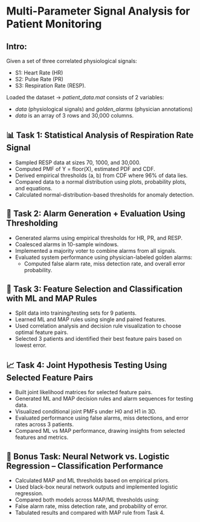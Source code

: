 # Multi-Parameter Signal Analysis for Patient Monitoring

## Intro:  
Given a set of three correlated physiological signals:
- S1: Heart Rate (HR)
- S2: Pulse Rate (PR)
- S3: Respiration Rate (RESP).
  
Loaded the dataset -> _patient_data.mat_ consists of 2 variables:
- _data_ (physiological signals) and _golden_alarms_ (physician annotations)
- _data_ is an array of 3 rows and 30,000 columns.

## 📊 Task 1: Statistical Analysis of Respiration Rate Signal
 - Sampled RESP data at sizes 70, 1000, and 30,000.
 - Computed PMF of Y = floor(X), estimated PDF and CDF.
 - Derived empirical thresholds (a, b) from CDF where 96% of data lies.
 - Compared data to a normal distribution using plots, probability plots, and equations.
 - Calculated normal-distribution-based thresholds for anomaly detection.
   
## 🚨 Task 2: Alarm Generation + Evaluation Using Thresholding
 - Generated alarms using empirical thresholds for HR, PR, and RESP.
 - Coalesced alarms in 10-sample windows.
 - Implemented a majority voter to combine alarms from all signals.
 - Evaluated system performance using physician-labeled golden alarms:
   - Computed false alarm rate, miss detection rate, and overall error probability.
     
## 🧠 Task 3: Feature Selection and Classification with ML and MAP Rules
- Split data into training/testing sets for 9 patients.
- Learned ML and MAP rules using single and paired features.
- Used correlation analysis and decision rule visualization to choose optimal feature pairs.
- Selected 3 patients and identified their best feature pairs based on lowest error.
  
## 📈 Task 4: Joint Hypothesis Testing Using Selected Feature Pairs 
- Built joint likelihood matrices for selected feature pairs.
- Generated ML and MAP decision rules and alarm sequences for testing data.
- Visualized conditional joint PMFs under H0 and H1 in 3D.
- Evaluated performance using false alarms, miss detections, and error rates across 3 patients.
- Compared ML vs MAP performance, drawing insights from selected features and metrics.

## 🤖 Bonus Task: Neural Network vs. Logistic Regression – Classification Performance
- Calculated MAP and ML thresholds based on empirical priors.
- Used black-box neural network outputs and implemented logistic regression.
- Compared both models across MAP/ML thresholds using:
- False alarm rate, miss detection rate, and probability of error.
- Tabulated results and compared with MAP rule from Task 4.
